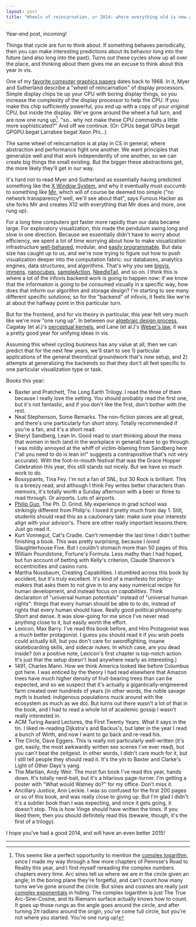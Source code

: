 ```yaml
---
layout: post
title: "Wheels of reincarnation, or 2014: where everything old is new again, and vice-versa (as usual)"
---
```


Year-end post, incoming!

Things that cycle are fun to think about. If something behaves
periodically, then you can make interesting predictions about its
behavior long into the future (and also long into the past).  Turns
out these cycles show up all over the place, and thinking about them
gives me an excuse to think about this year in vis.

One of my [favorite computer graphics
papers](http://www.cs.arizona.edu/~cscheid/reading/myer-sutherland-design-of-display-processors.pdf)
dates back to 1968. In it, Myer and Sutherland describe a "wheel of
reincarnation" of display processors. Simple display chips tie up your
CPU with boring display things, so you increase the complexity of the
display processor to help the CPU. If you make this
chip sufficiently powerful, you end up with a copy of your *original* CPU, but
inside the display. We've gone
around the wheel a full turn, and are now one rung
up[^1].
"so.. why not make these CPU commands a little more sophisticated?" And off we continue.
(Or: CPUs begat GPUs begat GPGPU begat Larrabee begat Xeon Phi...)

The same wheel of reincarnation is at play in CS in
general, where abstraction and performance fight one another.  We want
principles that generalize well and that work independently of one
another, so we can create big things the small existing. But the
bigger these abstractions get, the more likely they'll get in our way.

It's hard not to read Myer and Sutherland as essentially having
predicted something like the [X Window
System](http://en.wikipedia.org/wiki/X_Window_System), and why it
eventually must succumb to something like
[Mir](https://en.wikipedia.org/wiki/Mir_(software)),
which will of course be deemed too simple ("no network transparency?
well, we'll see about that", says Furious Hacker as she forks Mir and
creates X12 with everything that Mir does and more, one rung up).

For a long time computers got faster more rapidly than our data became
large. For exploratory visualization, this made the pendulum swing
long and slow in one direction. Because we essentially didn't have to
worry about efficiency, we spent a lot of time worrying about how to
make visualization infrastructure
[well-behaved](https://research.tableau.com/sites/default/files/p110-mackinlay.pdf),
modular, and [easily
programmable](http://idl.cs.washington.edu/files/2011-D3-InfoVis.pdf).
But data size has caught up to us, and we're now trying to figure out
how to push visualization deeper into the computation fabric: our
databases, analytics engines, data structures, and algorithms. That's
why you see [bigvis](http://vita.had.co.nz/papers/bigvis.html),
[immens](http://idl.cs.washington.edu/papers/immens),
[nanocubes](http://nanocubes.net),
[sampleAction](http://research.microsoft.com/apps/pubs/default.aspx?id=163220),
[NeedleTail](http://arxiv.org/pdf/1412.3040.pdf), and so on. I think
this is where a lot of the infovis backend work is going to happen
now: if we know that the information is going to be consumed visually
in a specific way, how does that inform our algorithm and storage
design? I'm starting to see many different specific solutions; so for
the "backend" of infovis, it feels like we're at about the halfway 
point in this particular turn.

But for the frontend, and for vis theory in particular, this year felt
very much like we're now "one rung up". In between our [algebraic design
process](http://algebraicvis.net), Cagatay (et al.)'s [perceptual
kernels](http://idl.cs.washington.edu/papers/perceptual-kernels/), and
Lane (et al.)'s [Weber's
law](http://www.cs.tufts.edu/~remco/publications/2014/InfoVis2014-JND.pdf),
it was a pretty good year for unifying ideas in vis.

Assuming this wheel cycling business has any value at all, then we can
predict that for the next few years, we'll start to see 1) particular
applications of the general theoretical groundwork that's now setup,
and 2) attempts at generalizing the backends so that they don't all
feel specific to one particular visualization type or task.

Books this year:

- Baxter and Pratchett, The Long Earth Trilogy. I read the three of them because I really love the setting. You should probably read the first one, but it's not fantastic, and if you don't like the first, don't bother with the rest.
- Neal Stephenson, Some Remarks. The non-fiction pieces are all great, and there's one particularly fun short story. Totally recommended if you're a fan, and it's a short read.
- Sheryl Sandberg, Lean In. Good read to start thinking about the mess that women in tech (and in the workplace in general) have to go through. I was mildly annoyed at the whiff of victim-blaming from Sandberg here ("all you need to do is lean in!" suggests a contrapositive that's not very accurate). With the foot-in-mouth festival that was the Grace Hopper Celebration this year, this still stands out nicely. But we have so much work to do.
- Bossypants, Tina Fey. I'm not a fan of SNL, but 30 Rock is brilliant. This is a breezy read, and although I think Fey writes better characters than memoirs, it's totally worth a Sunday afternoon with a beer or three to read through. Or airports. Lots of airports.
- [Philip Guo](http://pgbovine.net), The Ph. D. Grind. My experience in grad school was strikingly different from Philip's: I loved it pretty much from day 1. Still, students should read this as a cautionary tale: make sure your interests align with your advisor's. There are other really important lessons there. Just go read it.
- Kurt Vonnegut, Cat's Cradle. Can't remember the last time I didn't bother finishing a book. This was pretty surprising, because I *loved* Slaughterhouse Five. But I couldn't stomach more than 50 pages of this.
- William Poundstone, Fortune's Formula. Less mathy than I had hoped, but fun account of betting with Kelly's criterion, Claude Shannon's eccentricities and casino runs.
- Martha Nussbaum, Creating Capabilities. I stumbled across this book by accident, but it's truly excellent. It's kind of a manifesto for policy-makers that asks them to not give in to any easy numerical recipe for human development, and instead focus on *capabilities*. Think declaration of "universal human potentials" instead of "universal human rights": things that every human should be able to to do, instead of rights that every human should have. Really good political philosophy. Short and dense. It was slow-going for me since I've never read anything close to it, but easily worth the effort.
- Lexicon, Max Barry. I've read this book before, and Hiro Protagonist was a *much* better protagonist. I guess you should read it if you wish poets could actually kill, but you don't care for swordfighting, insane skateboarding skills, and sidecar nukes. In which case, are you dead inside? (on a positive note, Lexicon's first chapter is top-notch action. It's just that the setup doesn't lead anywhere nearly as interesting.)
- 1491, Charles Mann. How we think America looked like before Columbus got here. I was enticed by the theory I had read elsewhere that Amazon trees have much higher density of fruit-bearing trees than can be expected, and so we suspect that it's actually a gigantically-engineered farm created over hundreds of years (in other words, the noble savage myth is busted: indigenous populations muck around with the ecosystem as much as we do). But turns out there wasn't a lot of that in the book, and I had to read a whole lot of academic gossip I wasn't really interested in.
- ACM Turing Award Lectures, the First Twenty Years. What it says in the tin. I liked re-reading Dijkstra's and Backus's, but later in the year I read a bunch of Wirth, and now I want to go back and re-read his.
- The Circle, Dave Eggers. This is really not particularly well-written (it's got, easily, the most awkwardly written sex scenes I've ever read), but you can't beat the zeitgeist. In other words, I didn't care much for it, but I still tell people they should read it. It's the yin to Baxter and Clarke's Light of Other Days's yang.
- The Martian, Andy Weir. The most fun book I've read this year, hands down. It's totally nerd-bait, but it's a hilarious page-turner. I'm getting a poster with "What would Watney do?" for my office. Don't miss it.
- Ancillary Justice, Ann Leckie. I was so confused for the first 200 pages or so of this book, and was really close to giving up. But I'm glad I didn't: it's a subtler book than I was expecting, and once it gets going, it doesn't stop. This is how Vinge should have written the tines. If you liked them, then you should definitely read this (beware, though, it's the first of a trilogy).

I hope you've had a good 2014, and will have an even better 2015!

-----

[^1]: This seems like a perfect opportunity to mention the [complex logarithm](http://en.wikipedia.org/wiki/Complex_logarithm#The_associated_Riemann_surface), since I made my way through a few more chapters of Penrose's Road to Reality this year, and I find myself rereading the complex numbers chapters every time. Arc sines tell us where we are in the circle given an angle; In the boring plane they're forgetful, and can't count how many turns we've gone around the circle. But sines and cosines are really just [complex exponentials](http://www.phy.duke.edu/~rgb/Class/phy51/phy51/node15.html) in hiding. The complex logarithm is just The True Arc-Sine-Cosine, and its Riemann surface actually knows how to count. It goes up those rungs as the angle goes around the circle, and after turning $2 \pi$ radians around the origin, you've come full circle, but you're not where you started. You're one rung up!
